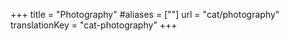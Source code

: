 +++
title = "Photography"
#aliases = [""]
url = "cat/photography"
translationKey = "cat-photography"
+++

